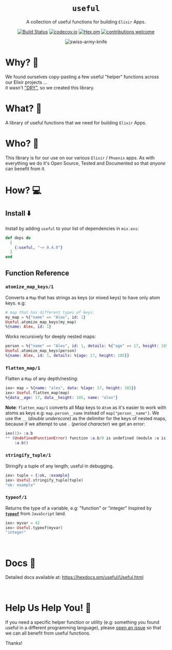 <div align="center">

# `useful`

A collection of useful functions for building `Elixir` Apps.

[![Build Status](https://img.shields.io/travis/com/dwyl/useful/master?color=bright-green&style=flat-square)](https://travis-ci.com/dwyl/useful)
[![codecov.io](https://img.shields.io/codecov/c/github/dwyl/useful/master.svg?style=flat-square)](http://codecov.io/github/dwyl/useful?branch=master)
[![Hex.pm](https://img.shields.io/hexpm/v/useful?color=brightgreen&style=flat-square)](https://hex.pm/packages/useful)
[![contributions welcome](https://img.shields.io/badge/contributions-welcome-brightgreen.svg?style=flat-square)](https://github.com/dwyl/useful/issues)

![swiss-army-knife](https://user-images.githubusercontent.com/194400/94815682-b646e300-03f2-11eb-8069-46b9e10fac7e.png)

</div>

# Why? 🤷

We found ourselves copy-pasting a few useful "helper" functions
across our Elixir projects ... <br />
it wasn't
["DRY"](https://en.wikipedia.org/wiki/Don%27t_repeat_yourself),
so we created this library.

# What? 💭

A library of useful functions that we need for building `Elixir` Apps.

# Who? 👤

This library is for our use on our various `Elixir` / `Phoenix` apps.
As with everything we do it's Open Source, Tested and Documented
so that _anyone_ can benefit from it.

# How? 💻

## Install ⬇️

Install by adding `useful` to your list of dependencies in `mix.exs`:

```elixir
def deps do
  [
    {:useful, "~> 0.4.0"}
  ]
end
```

## Function Reference 

### `atomize_map_keys/1`

Converts a `Map` that has strings as keys (or mixed keys)
to have only atom keys. e.g:

```elixir
# map that has different types of keys:
my_map = %{"name" => "Alex", id: 1}
Useful.atomize_map_keys(my_map)
%{name: Alex, id: 1}
```

Works recursively for deeply nested maps:

```elixir
person = %{"name" => "Alex", id: 1, details: %{"age" => 17, height: 185}}
Useful.atomize_map_keys(person)
%{name: Alex, id: 1, details: %{age: 17, height: 185}}
```

### `flatten_map/1`

Flatten a `Map` of any depth/nesting:

```elixir
iex> map = %{name: "alex", data: %{age: 17, height: 185}}
iex> Useful.flatten_map(map)
%{data__age: 17, data__height: 185, name: "alex"}
```

**Note**: `flatten_map/1` converts all Map keys to `Atom`
as it's easier to work with atoms as keys
e.g: `map.person__name` instead of `map["person__name"]`.
We use the `__` (_double underscore_)
as the delimiter for the keys of nested maps,
because if we attempt to use `.` (_period character_)
we get an error:

```elixir
iex(1)> :a.b
** (UndefinedFunctionError) function :a.b/0 is undefined (module :a is not available)
    :a.b()
```

### `stringify_tuple/1`

Stringify a tuple of any length; useful in debugging.

```elixir
iex> tuple = {:ok, :example}
iex> Useful.stringify_tuple(tuple)
"ok: example"
```

### `typeof/1`

Returns the type of a variable, e.g: "function" or "integer"
Inspired by 
[**`typeof`**](https://developer.mozilla.org/en-US/docs/Web/JavaScript/Reference/Operators/typeof)
from `JavaScript` land.

```elixir
iex> myvar = 42
iex> Useful.typeof(myvar)
"integer"
```

<br />

# Docs 📜

Detailed docs available at:
https://hexdocs.pm/useful/Useful.html

<br />

# Help Us Help You! 🙏 

If you need a specific helper function or utility 
(e.g: something you found useful in a different programming language),
please 
[open an issue](https://github.com/dwyl/useful/issues)
so that we can all benefit from useful functions. 

Thanks! 



